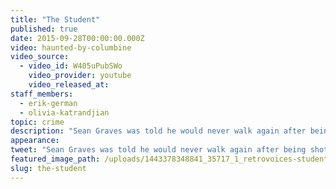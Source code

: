 ```yaml
---
title: "The Student"
published: true
date: 2015-09-28T00:00:00.000Z
video: haunted-by-columbine
video_source:
  - video_id: W405uPubSWo
    video_provider: youtube
    video_released_at:
staff_members:
  - erik-german
  - olivia-katrandjian
topic: crime
description: "Sean Graves was told he would never walk again after being shot during the attack at Columbine High School. This is the story of what happened next."
appearance:
tweet: "Sean Graves was told he would never walk again after being shot during the attack at Columbine High School. This is the story of what happened next."
featured_image_path: /uploads/1443378348841_35717_1_retrovoices-student.jpg
slug: the-student
---
```

